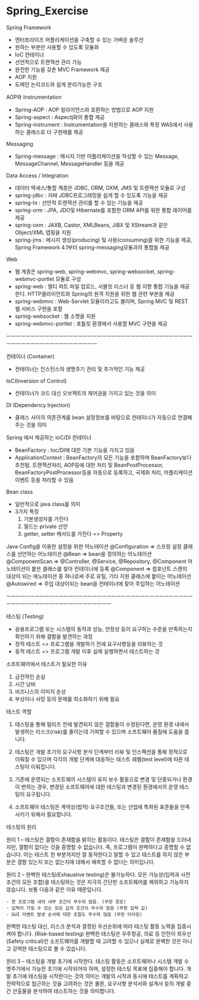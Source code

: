 # Spring_Exercise

Spring Framework
- 엔터프라이즈 어플리케이션을 구축할 수 있는 가벼운 솔루션
- 원하는 부분만 사용할 수 있도록 모듈화
- IoC 컨테이너
- 선언적으로 트랜잭션 관리 가능
- 완전한 기능을 갖춘 MVC Framework 제공
- AOP 지원
- 도메인 논리코드와 쉽게 분리가능한 구조

AOP와 Instrumentation
- Spring-AOP : AOP 얼라이언스와 호환하는 방법으로 AOP 지원
- Spring-aspect : Aspectj와의 통합 제공
- Spring-instrument : Instrumentation을 지원하는 클래스와 특정 WAS에서 사용하는 클래스로 더 구현체를 제공

Messaging
- Spring-message : 메시지 기반 어플리케이션을 작성할 수 있는 Message, MessageChannel, MessageHandler 등을 제공

Data Access / Integration 
- 데이터 엑세스/통합 계층은 JDBC, ORM, OXM, JMS 및 트랜잭션 모듈로 구성
- spring-jdbc : 자바 JDBC프로그래밍을 쉽게 할 수 있도록 기능을 제공
- spring-tx : 선언적 트랜잭션 관리를 할 수 있는 기능을 제공
- spring-orm : JPA, JDO및 Hibernate를 포함한 ORM API를 위한 통합 레이어를 제공
- spring-oxm : JAXB, Castor, XMLBeans, JiBX 및 XStream과 같은 Object/XML 맵핑을 지원
- spring-jms : 메시지 생성(producing) 및 사용(consuming)을 위한 기능을 제공, Spring Framework 4.1부터 spring-messaging모듈과의 통합을 제공

Web
- 웹 계층은 spring-web, spring-webmvc, spring-websocket, spring-webmvc-portlet 모듈로 구성
- spring-web : 멀티 파트 파일 업로드, 서블릿 리스너 등 웹 지향 통합 기능을 제공한다. HTTP클라이언트와 Spring의 원격 지원을 위한 웹 관련 부분을 제공
- spring-webmvc : Web-Servlet 모듈이라고도 불리며, Spring MVC 및 REST 웹 서비스 구현을 포함
- spring-websocket : 웹 소켓을 지원
- spring-webmvc-portlet : 포틀릿 환경에서 사용할 MVC 구현을 제공

ㅡㅡㅡㅡㅡㅡㅡㅡㅡㅡㅡㅡㅡㅡㅡㅡㅡㅡㅡㅡㅡㅡㅡㅡㅡㅡㅡㅡㅡㅡㅡㅡㅡㅡㅡㅡㅡㅡㅡㅡㅡㅡㅡㅡㅡㅡㅡㅡㅡㅡㅡㅡㅡㅡㅡㅡㅡㅡ

컨테이너 (Container)
- 컨테이너는 인스턴스의 생명주기 관리 및 추가적인 기능 제공

IoC(Inversion of Control)
- 컨테이너가 코드 대신 오브젝트의 제어권을 가지고 있는 것을 의미

DI (Dependency Injection)
- 클래스 사이의 의존관계를 bean 설정정보를 바탕으로 컨테이너가 자동으로 연결해주는 것을 의미 

Spring 에서 제공하는 IoC/DI 컨테이너 
- BeanFactory : Ioc/DI에 대한 기본 기능을 가지고 있음
- ApplicationContext : BeanFactory의 모든 기능을 포함하며 BeanFactory보다 추천됨. 트랜잭션처리, AOP등에 대한 처리 및 BeanPostProcessor, BeanFactoryPostProcessor등을 자동으로 등록하고, 국제화 처리, 어플리케이션 이벤트 등을 처리할 수 있음

Bean class
- 일반적으로 java class를 의미
- 3가지 특징 
  1. 기본생성자를 가진다
  2. 필드는 private 선언
  3. getter, setter 메서드를 가진다 => Property

Java Config을 이용한 설정을 위한 어노테이션
  @Configuration => 스프링 설정 클래스를 선언하는 어노테이션
  @Bean => bean을 정의하는 어노테이션
  @ComponentScan => @Controller, @Service, @Repository, @Component 어노테이션이 붙은 클래스를 찾아 컨테이너에 등록
  @Component => 컴포넌트 스캔의 대상이 되는 애노테이션 중 하나로써 주로 유틸, 기타 지원 클래스에 붙이는 어노테이션
  @Autowired => 주입 대상이되는 bean을 컨테이너에 찾아 주입하는 어노테이션
  
  ㅡㅡㅡㅡㅡㅡㅡㅡㅡㅡㅡㅡㅡㅡㅡㅡㅡㅡㅡㅡㅡㅡㅡㅡㅡㅡㅡㅡㅡㅡㅡㅡㅡㅡㅡㅡㅡㅡㅡㅡㅡㅡㅡㅡㅡㅡㅡㅡㅡㅡㅡㅡㅡㅡㅡㅡㅡㅡㅡㅡㅡ

테스팅 (Testing)
- 응용프로그램 또는 시스템의 동작과 성능, 안정성 등이 요구하는 수준을 만족하는지 확인하기 위해 결함을 발견하는 과정 
- 정적 테스트 => 프로그램을 개발하기 전에 요구사항등을 리뷰하는 것
- 동적 테스트 => 프로그램 개발 이후 실제 실행하면서 테스트하는 것
  
소프트웨어에서 테스트가 필요한 이유
  1) 금전적인 손실
  2) 시간 낭비
  3) 비즈니스의 이미지 손상
  4) 부상이나 사망
  등의 문제를 최소화하기 위해 필요


테스트 역할

  1) 테스팅을 통해 릴리즈 전에 발견되지 않은 결함들이 수정된다면, 
  운영 환경 내에서 발생하는 리스크(risk)를 줄이는데 기여할 수 있으며 
  소프트웨어 품질에 도움을 줍니다.

  2) 테스팅은 개발 초기의 요구사항 분석 단계부터 리뷰 및 인스펙션을 통해 정적으로 이뤄질 수 있으며
  각각의 개발 단계에 대응하는 테스트 레벨(test level)에 따른 테스팅이 이뤄집니다.

  3) 기존에 운영되는 소프트웨어 시스템이 유지 보수 활동으로 변경 및 단종되거나 
  환경이 변하는 경우, 변경된 소프트웨어에 대한 테스팅과 
  변경된 환경에서의 운영 테스팅이 요구됩니다.

  4) 소프트웨어 테스팅은 계약상(법적) 요구조건들, 또는 산업에 특화된 표준들을 만족시키기 위해서 필요합니다.


테스팅의 원리

  원리 1 – 테스팅은 결함이 존재함을 밝히는 활동이다.
  테스팅은 결함이 존재함을 드러내지만, 결함이 없다는 것을 증명할 수 없습니다. 
  즉, 프로그램이 완벽하다고 증명할 수 없습니다. 
  이는 테스트 한 부분까지만 잘 동작한다고 말할 수 있고 테스트를 하지 않은 부분은
  결함 있는지 또는 없는지에 대해서 예측할 수 없다는 의미입니다.

  원리 2 – 완벽한 테스팅(Exhaustive testing)은 불가능하다.
  모든 가능성(입력과 사전 조건의 모든 조합)을 테스팅하는 것은 지극히 간단한 소프트웨어를 제외하고 가능하지 않습니다.
  보통 다음과 같은 이유 때문입니다.

    - 한 프로그램 내의 내부 조건이 무수히 많음. (무한 경로)
    - 입력이 가질 수 있는 모든 값의 조건이 무수히 많음 (무한 입력 값)
    - GUI 이벤트 발생 순서에 대한 조합도 무수히 많음 (무한 타이밍)

  완벽한 테스팅 대신, 리스크 분석과 결정된 우선순위에 따라 테스팅 활동 노력을 집중시켜야 합니다. (Risk-based testing) 
  완벽한 테스팅은 우주항공, 의료 등 안전이 최우선(Safety critical)인 소프트웨어를 개발할 때 고려할 수 있으나
  실제로 완벽한 것은 아니고 강력한 테스팅으로 볼 수 있습니다.

  원리 3 – 테스팅을 개발 초기에 시작한다.
  테스팅 활동은 소프트웨어나 시스템 개발 수명주기에서 가능한 초기에 시작되어야 하며, 
  설정한 테스팅 목표에 집중해야 합니다. 
  개발 초기에 테스팅을 시작한다는 것의 의미는 개발의 시작과 동시에 테스트를 계획하고
  전략적으로 접근하는 것을 고려하는 것은 물론, 요구사항 분석서와 설계서 등의 개발 중간 산출물을 분석하여
  테스트하는 것을 의미합니다.


  
  
  

  













